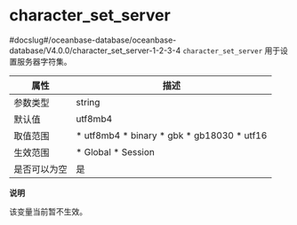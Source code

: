 character_set_server 
=========================================
#docslug#/oceanbase-database/oceanbase-database/V4.0.0/character_set_server-1-2-3-4
`character_set_server` 用于设置服务器字符集。


| **属性** |                                                                                                                   **描述**                                                                                                                    |
|--------|---------------------------------------------------------------------------------------------------------------------------------------------------------------------------------------------------------------------------------------------|
| 参数类型   | string                                                                                                                                                                                                                                      |
| 默认值    | utf8mb4                                                                                                                                                                                                                                     |
| 取值范围   | * utf8mb4   * binary   * gbk   * gb18030   * utf16    |
| 生效范围   | * Global   * Session                                                                                                                                     |
| 是否可以为空 | 是                                                                                                                                                                                                                                           |


**说明**



该变量当前暂不生效。

